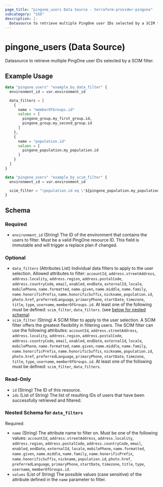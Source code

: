 ```yaml
---
page_title: "pingone_users Data Source - terraform-provider-pingone"
subcategory: "SSO"
description: |-
  Datasource to retrieve multiple PingOne user IDs selected by a SCIM filter.
---
```


# pingone_users (Data Source)

Datasource to retrieve multiple PingOne user IDs selected by a SCIM filter.

## Example Usage

```terraform
data "pingone_users" "example_by_data_filter" {
  environment_id = var.environment_id

  data_filters = [
    {
      name = "memberOfGroups.id"
      values = [
        pingone_group.my_first_group.id,
        pingone_group.my_second_group.id
      ]
    },
    {
      name = "population.id"
      values = [
        pingone_population.my_population.id
      ]
    }
  ]
}

data "pingone_users" "example_by_scim_filter" {
  environment_id = var.environment_id

  scim_filter = "(population.id eq \"${pingone_population.my_population.id}\") AND (memberOfGroups[id eq \"${pingone_group.my_first_group.id}\"] OR memberOfGroups[id eq \"${pingone_group.my_second_group.id}\"])"
}
```

<!-- schema generated by tfplugindocs -->
## Schema

### Required

- `environment_id` (String) The ID of the environment that contains the users to filter.  Must be a valid PingOne resource ID.  This field is immutable and will trigger a replace plan if changed.

### Optional

- `data_filters` (Attributes List) Individual data filters to apply to the user selection.  Allowed attributes to filter: `accountId`, `address.streetAddress`, `address.locality`, `address.region`, `address.postalCode`, `address.countryCode`, `email`, `enabled`, `endDate`, `externalId`, `locale`, `mobilePhone`, `name.formatted`, `name.given`, `name.middle`, `name.family`, `name.honorificPrefix`, `name.honorificSuffix`, `nickname`, `population.id`, `photo.href`, `preferredLanguage`, `primaryPhone`, `startDate`, `timezone`, `title`, `type`, `username`, `memberOfGroups.id`.  At least one of the following must be defined: `scim_filter`, `data_filters`. (see [below for nested schema](#nestedatt--data_filters))
- `scim_filter` (String) A SCIM filter to apply to the user selection.  A SCIM filter offers the greatest flexibility in filtering users.  The SCIM filter can use the following attributes: `accountId`, `address.streetAddress`, `address.locality`, `address.region`, `address.postalCode`, `address.countryCode`, `email`, `enabled`, `endDate`, `externalId`, `locale`, `mobilePhone`, `name.formatted`, `name.given`, `name.middle`, `name.family`, `name.honorificPrefix`, `name.honorificSuffix`, `nickname`, `population.id`, `photo.href`, `preferredLanguage`, `primaryPhone`, `startDate`, `timezone`, `title`, `type`, `username`, `memberOfGroups.id`.  At least one of the following must be defined: `scim_filter`, `data_filters`.

### Read-Only

- `id` (String) The ID of this resource.
- `ids` (List of String) The list of resulting IDs of users that have been successfully retrieved and filtered.

<a id="nestedatt--data_filters"></a>
### Nested Schema for `data_filters`

Required:

- `name` (String) The attribute name to filter on.  Must be one of the following values: `accountId`, `address.streetAddress`, `address.locality`, `address.region`, `address.postalCode`, `address.countryCode`, `email`, `enabled`, `endDate`, `externalId`, `locale`, `mobilePhone`, `name.formatted`, `name.given`, `name.middle`, `name.family`, `name.honorificPrefix`, `name.honorificSuffix`, `nickname`, `population.id`, `photo.href`, `preferredLanguage`, `primaryPhone`, `startDate`, `timezone`, `title`, `type`, `username`, `memberOfGroups.id`.
- `values` (List of String) The possible values (case sensitive) of the attribute defined in the `name` parameter to filter.
